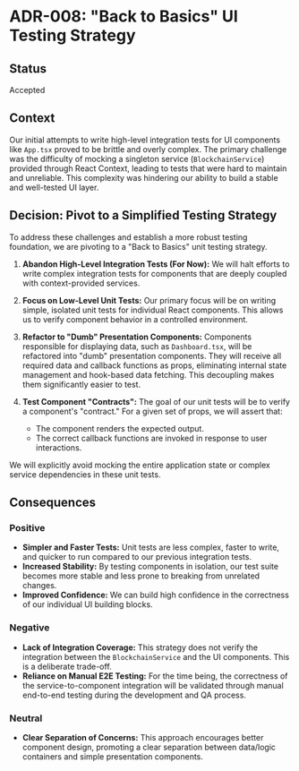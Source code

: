 # ADR-008: "Back to Basics" UI Testing Strategy

## Status
Accepted

## Context

Our initial attempts to write high-level integration tests for UI components like `App.tsx` proved to be brittle and overly complex. The primary challenge was the difficulty of mocking a singleton service (`BlockchainService`) provided through React Context, leading to tests that were hard to maintain and unreliable. This complexity was hindering our ability to build a stable and well-tested UI layer.

## Decision: Pivot to a Simplified Testing Strategy

To address these challenges and establish a more robust testing foundation, we are pivoting to a "Back to Basics" unit testing strategy.

1.  **Abandon High-Level Integration Tests (For Now):** We will halt efforts to write complex integration tests for components that are deeply coupled with context-provided services.

2.  **Focus on Low-Level Unit Tests:** Our primary focus will be on writing simple, isolated unit tests for individual React components. This allows us to verify component behavior in a controlled environment.

3.  **Refactor to "Dumb" Presentation Components:** Components responsible for displaying data, such as `Dashboard.tsx`, will be refactored into "dumb" presentation components. They will receive all required data and callback functions as props, eliminating internal state management and hook-based data fetching. This decoupling makes them significantly easier to test.

4.  **Test Component "Contracts":** The goal of our unit tests will be to verify a component's "contract." For a given set of props, we will assert that:
    - The component renders the expected output.
    - The correct callback functions are invoked in response to user interactions.

We will explicitly avoid mocking the entire application state or complex service dependencies in these unit tests.

## Consequences

### Positive
- **Simpler and Faster Tests:** Unit tests are less complex, faster to write, and quicker to run compared to our previous integration tests.
- **Increased Stability:** By testing components in isolation, our test suite becomes more stable and less prone to breaking from unrelated changes.
- **Improved Confidence:** We can build high confidence in the correctness of our individual UI building blocks.

### Negative
- **Lack of Integration Coverage:** This strategy does not verify the integration between the `BlockchainService` and the UI components. This is a deliberate trade-off.
- **Reliance on Manual E2E Testing:** For the time being, the correctness of the service-to-component integration will be validated through manual end-to-end testing during the development and QA process.

### Neutral
- **Clear Separation of Concerns:** This approach encourages better component design, promoting a clear separation between data/logic containers and simple presentation components. 